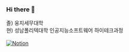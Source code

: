 ### Hi there 👋

졸) 웅지세무대학 <br>
현) 성남폴리텍대학 인공지능소프트웨어 하이테크과정
<br>
<br>
<a href="https://helpful-budget-5ec.notion.site/6281a7bdbc704edfb1dfb05dd78ddb2c" target="_blank">![Notion](https://img.shields.io/badge/Notion-%23000000.svg?style=for-the-badge&logo=notion&logoColor=white)</a>



<!--
**juyub/juyub** is a ✨ _special_ ✨ repository because its `README.md` (this file) appears on your GitHub profile.

Here are some ideas to get you started:

- 🔭 I’m currently working on ...
- 🌱 I’m currently learning ...
- 👯 I’m looking to collaborate on ...
- 🤔 I’m looking for help with ...
- 💬 Ask me about ...
- 📫 How to reach me: ...
- 😄 Pronouns: ...
- ⚡ Fun fact: ...
-->
